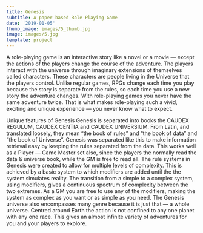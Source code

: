 ```yaml
---
title: Genesis
subtitle: A paper based Role-Playing Game
date: '2019-01-05'
thumb_image: images/5_thumb.jpg
image: images/5.jpg
template: project
---
```

A role-playing game is an interactive story like a novel or a movie — except the actions of the players change the course of the adventure. The players interact with the universe through imaginary extensions of themselves called characters. These characters are people living in the Universe that the players control. Unlike regular games, RPGs change each time you play because the story is separate from the rules, so each time you use a new story the adventure changes. With role-playing games you never have the same adventure twice. That is what makes role-playing such a vivid, exciting and unique experience — you never know what to expect.

Unique features of Genesis Genesis is separated into books the CAUDEX REGULUM, CAUDEX CENTIA and CAUDEX UNIVERSIUM. From Latin, and translated loosely, they mean “the book of rules” and “the book of data” and “the book of Universe”. Genesis was separated like this to make information retrieval easy by keeping the rules separated from the data. This works well as a Player — Game Master set also, since the players the normally read the data & universe book, while the GM is free to read all. The rule systems in Genesis were created to allow for multiple levels of complexity. This is achieved by a basic system to which modifiers are added until the the system simulates reality. The transition from a simple to a complex system, using modifiers, gives a continuous spectrum of complexity between the two extremes. As a GM you are free to use any of the modifiers, making the system as complex as you want or as simple as you need. The Genesis universe also encompasses many genre because it is just that — a whole universe. Centred around Earth the action is not confined to any one planet with any one race. This gives an almost infinite variety of adventures for you and your players to explore.